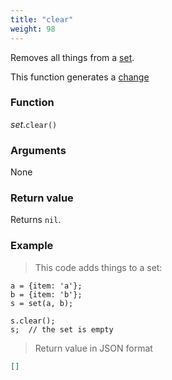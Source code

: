 ```yaml
---
title: "clear"
weight: 98
---
```


Removes all things from a [set](..).

This function generates a [change](../../../overview/changes)

### Function

*set*.`clear()`

### Arguments

None

### Return value

Returns `nil`.

### Example

> This code adds things to a set:

```thingsdb,json_response
a = {item: 'a'};
b = {item: 'b'};
s = set(a, b);

s.clear();
s;  // the set is empty
```

> Return value in JSON format

```json
[]
```
